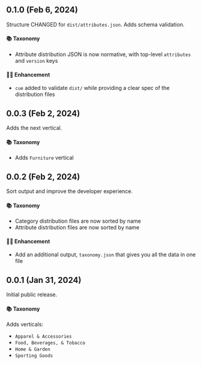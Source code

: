 ## 0.1.0 (Feb 6, 2024)

Structure CHANGED for `dist/attributes.json`. Adds schema validation.

#### 📚 Taxonomy

- Attribute distribution JSON is now normative, with top-level `attributes` and `version` keys

#### 💅🏼 Enhancement

- `cue` added to validate `dist/` while providing a clear spec of the distribution files

## 0.0.3 (Feb 2, 2024)

Adds the next vertical.

#### 📚 Taxonomy

- Adds `Furniture` vertical

## 0.0.2 (Feb 2, 2024)

Sort output and improve the developer experience.

#### 📚 Taxonomy

- Category distribution files are now sorted by name
- Attribute distribution files are now sorted by name

#### 💅🏼 Enhancement

- Add an additional output, `taxonomy.json` that gives you all the data in one file

## 0.0.1 (Jan 31, 2024)

Initial public release.

#### 📚 Taxonomy

Adds verticals:
- `Apparel & Accessories`
- `Food, Beverages, & Tobacco`
- `Home & Garden`
- `Sporting Goods`
